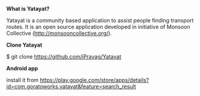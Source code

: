 <b>What is Yatayat?</b>

Yatayat is a community based application to assist people finding transport routes. It is an open source application developed in initiative of Monsoon Collective (http://monsooncollective.org/).

<b>Clone Yatayat</b>

$ git clone https://github.com/iPrayag/Yatayat

<b>Android app</b>

install it from https://play.google.com/store/apps/details?id=com.goratoworks.yatayat&feature=search_result

